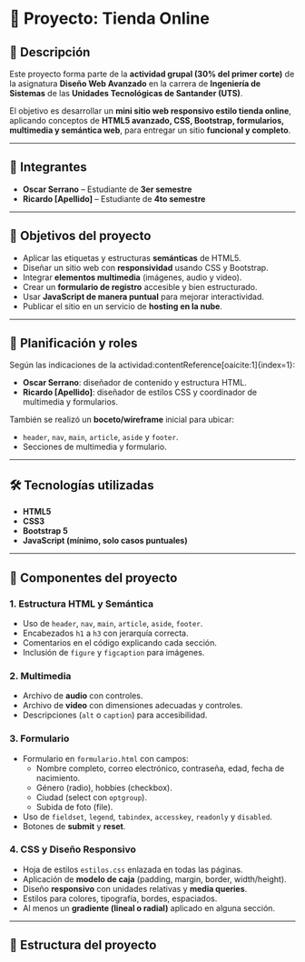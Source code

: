 # 🛒 Proyecto: Tienda Online

## 📌 Descripción
Este proyecto forma parte de la **actividad grupal (30% del primer corte)** de la asignatura **Diseño Web Avanzado** en la carrera de **Ingeniería de Sistemas** de las **Unidades Tecnológicas de Santander (UTS)**.  

El objetivo es desarrollar un **mini sitio web responsivo estilo tienda online**, aplicando conceptos de **HTML5 avanzado, CSS, Bootstrap, formularios, multimedia y semántica web**, para entregar un sitio **funcional y completo**.

---

## 👥 Integrantes
- **Oscar Serrano** – Estudiante de **3er semestre**  
- **Ricardo [Apellido]** – Estudiante de **4to semestre**

---

## 🎯 Objetivos del proyecto
- Aplicar las etiquetas y estructuras **semánticas** de HTML5.  
- Diseñar un sitio web con **responsividad** usando CSS y Bootstrap.  
- Integrar **elementos multimedia** (imágenes, audio y video).  
- Crear un **formulario de registro** accesible y bien estructurado.  
- Usar **JavaScript de manera puntual** para mejorar interactividad.  
- Publicar el sitio en un servicio de **hosting en la nube**.  

---

## 📂 Planificación y roles
Según las indicaciones de la actividad:contentReference[oaicite:1]{index=1}:  
- **Oscar Serrano**: diseñador de contenido y estructura HTML.  
- **Ricardo [Apellido]**: diseñador de estilos CSS y coordinador de multimedia y formularios.  

También se realizó un **boceto/wireframe** inicial para ubicar:  
- `header`, `nav`, `main`, `article`, `aside` y `footer`.  
- Secciones de multimedia y formulario.  

---

## 🛠️ Tecnologías utilizadas
- **HTML5**  
- **CSS3**  
- **Bootstrap 5**  
- **JavaScript (mínimo, solo casos puntuales)**  

---

## 🧩 Componentes del proyecto
### 1. **Estructura HTML y Semántica**
- Uso de `header`, `nav`, `main`, `article`, `aside`, `footer`.  
- Encabezados `h1` a `h3` con jerarquía correcta.  
- Comentarios en el código explicando cada sección.  
- Inclusión de `figure` y `figcaption` para imágenes.  

### 2. **Multimedia**
- Archivo de **audio** con controles.  
- Archivo de **video** con dimensiones adecuadas y controles.  
- Descripciones (`alt` o `caption`) para accesibilidad.  

### 3. **Formulario**
- Formulario en `formulario.html` con campos:  
  - Nombre completo, correo electrónico, contraseña, edad, fecha de nacimiento.  
  - Género (radio), hobbies (checkbox).  
  - Ciudad (select con `optgroup`).  
  - Subida de foto (file).  
- Uso de `fieldset`, `legend`, `tabindex`, `accesskey`, `readonly` y `disabled`.  
- Botones de **submit** y **reset**.  

### 4. **CSS y Diseño Responsivo**
- Hoja de estilos `estilos.css` enlazada en todas las páginas.  
- Aplicación de **modelo de caja** (padding, margin, border, width/height).  
- Diseño **responsivo** con unidades relativas y **media queries**.  
- Estilos para colores, tipografía, bordes, espaciados.  
- Al menos un **gradiente (lineal o radial)** aplicado en alguna sección.  

---

## 📂 Estructura del proyecto
